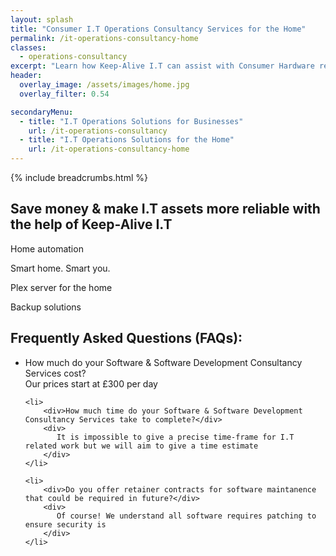 ```yaml
---
layout: splash
title: "Consumer I.T Operations Consultancy Services for the Home"
permalink: /it-operations-consultancy-home
classes:
  - operations-consultancy
excerpt: "Learn how Keep-Alive I.T can assist with Consumer Hardware recommendations for individuals, or implement Hardware solutions for your home that's backed by strong I.T support."
header:
  overlay_image: /assets/images/home.jpg
  overlay_filter: 0.54

secondaryMenu:
  - title: "I.T Operations Solutions for Businesses"
    url: /it-operations-consultancy
  - title: "I.T Operations Solutions for the Home"
    url: /it-operations-consultancy-home
---
```


{% include breadcrumbs.html %}

## Save money & make I.T assets more reliable with the help of Keep-Alive I.T
Home automation

Smart home. Smart you.

Plex server for the home


Backup solutions

<div class="divider div-transparent div-arrow-down"></div>

<h2>Frequently Asked Questions (FAQs):</h2>
<ul id="my-accordion" class="accordionjs">
    <li>
        <div>How much do your Software & Software Development Consultancy Services cost?</div>
        <div>
            Our prices start at £300 per day
        </div>
    </li>

    <li>
        <div>How much time do your Software & Software Development Consultancy Services take to complete?</div>
        <div>
           It is impossible to give a precise time-frame for I.T related work but we will aim to give a time estimate
        </div>
    </li>

    <li>
        <div>Do you offer retainer contracts for software maintanence that could be required in future?</div>
        <div>
           Of course! We understand all software requires patching to ensure security is 
        </div>
    </li>

</ul>